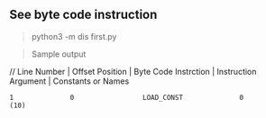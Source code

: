 ## See byte code instruction

> python3 -m dis first.py

> Sample output
  
  // Line Number | Offset Position | Byte Code Instrction | Instruction Argument | Constants or Names

    1              0                 LOAD_CONST              0                    (10)  
